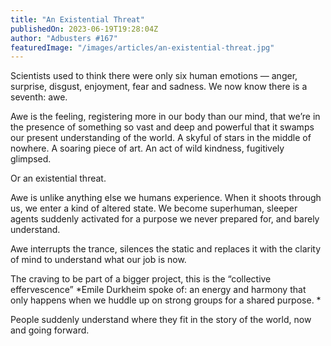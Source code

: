 ```yaml
---
title: "An Existential Threat"
publishedOn: 2023-06-19T19:28:04Z
author: "Adbusters #167"
featuredImage: "/images/articles/an-existential-threat.jpg"
---
```


Scientists used to think there were only six human emotions — anger, surprise, disgust, enjoyment, fear and sadness. We now know there is a seventh: awe. 

Awe is the feeling, registering more in our body than our mind, that we’re in the presence of something so vast and deep and powerful that it swamps our present understanding of the world. A skyful of stars in the middle of nowhere. A soaring piece of art. An act of wild kindness, fugitively glimpsed. 

Or an existential threat. 

Awe is unlike anything else we humans experience. When it shoots through us, we enter a kind of altered state. We become superhuman, sleeper agents suddenly activated for a purpose we never prepared for, and barely understand. 

Awe interrupts the trance, silences the static and replaces it with the clarity of mind to understand what our job is now. 

The craving to be part of a bigger project, this is the “collective effervescence” *Emile Durkheim spoke of: an energy and harmony that only happens when we huddle up on strong groups for a shared purpose. *

People suddenly understand where they fit in the story of the world, now and going forward.
